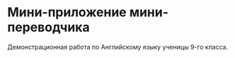 # Мини-приложение мини-переводчика

Демонстрационная работа по Английскому языку ученицы 9-го класса.